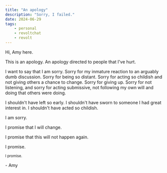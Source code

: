 ```yaml
---
title: "An apology"
description: "Sorry, I failed."
date: 2024-06-29
tags:
    - personal
    - revoltchat
    - revolt
---
```


Hi, Amy here.

This is an apology. An apology directed to people that I've hurt. 

I want to say that I am sorry. Sorry for my inmature reaction  to an arguably dumb discussion. Sorry for being so distant. Sorry for acting so childish and not giving others a chance to change. Sorry for giving up. Sorry for not listening, and sorry for acting submissive, not following my own will and doing that others were doing.

I shouldn't have left so early. I shouldn't have sworn to someone I had great interest in. I shouldn't have acted so childish.

I am sorry.

I promise that I will change.

I promise that this will not happen again.

I promise.

<small>I promise.</small>

\- Amy